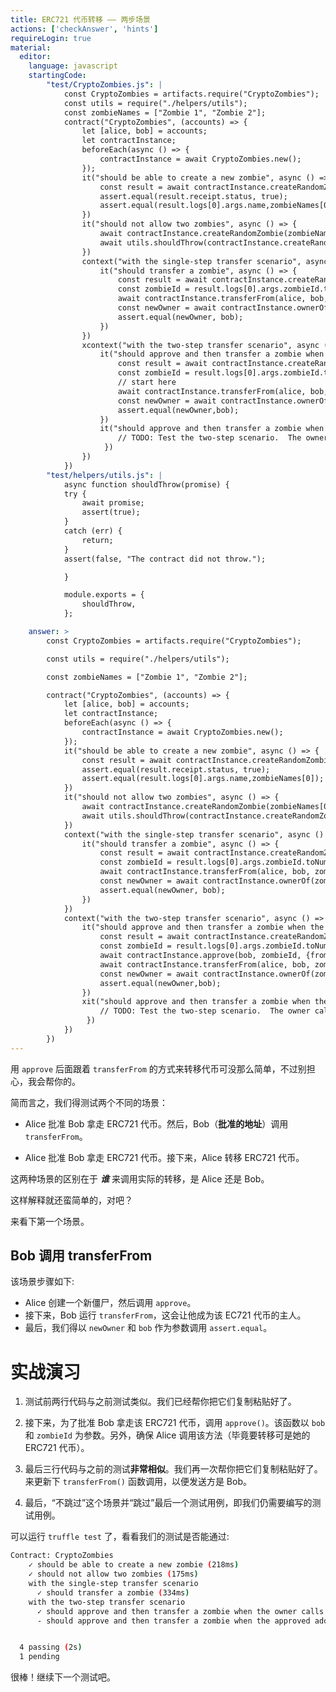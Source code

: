 ```yaml
---
title: ERC721 代币转移 —— 两步场景
actions: ['checkAnswer', 'hints']
requireLogin: true
material:
  editor:
    language: javascript
    startingCode:
        "test/CryptoZombies.js": |
            const CryptoZombies = artifacts.require("CryptoZombies");
            const utils = require("./helpers/utils");
            const zombieNames = ["Zombie 1", "Zombie 2"];
            contract("CryptoZombies", (accounts) => {
                let [alice, bob] = accounts;
                let contractInstance;
                beforeEach(async () => {
                    contractInstance = await CryptoZombies.new();
                });
                it("should be able to create a new zombie", async () => {
                    const result = await contractInstance.createRandomZombie(zombieNames[0], {from: alice});
                    assert.equal(result.receipt.status, true);
                    assert.equal(result.logs[0].args.name,zombieNames[0]);
                })
                it("should not allow two zombies", async () => {
                    await contractInstance.createRandomZombie(zombieNames[0], {from: alice});
                    await utils.shouldThrow(contractInstance.createRandomZombie(zombieNames[1], {from: alice}));
                })
                context("with the single-step transfer scenario", async () => {
                    it("should transfer a zombie", async () => {
                        const result = await contractInstance.createRandomZombie(zombieNames[0], {from: alice});
                        const zombieId = result.logs[0].args.zombieId.toNumber();
                        await contractInstance.transferFrom(alice, bob, zombieId, {from: alice});
                        const newOwner = await contractInstance.ownerOf(zombieId);
                        assert.equal(newOwner, bob);
                    })
                })
                xcontext("with the two-step transfer scenario", async () => {
                    it("should approve and then transfer a zombie when the approved address calls transferForm", async () => {
                        const result = await contractInstance.createRandomZombie(zombieNames[0], {from: alice});
                        const zombieId = result.logs[0].args.zombieId.toNumber();
                        // start here
                        await contractInstance.transferFrom(alice, bob, zombieId, {from: alice});
                        const newOwner = await contractInstance.ownerOf(zombieId);
                        assert.equal(newOwner,bob);
                    })
                    it("should approve and then transfer a zombie when the owner calls transferForm", async () => {
                        // TODO: Test the two-step scenario.  The owner calls transferFrom
                     })
                })
            })
        "test/helpers/utils.js": |
            async function shouldThrow(promise) {
            try {
                await promise;
                assert(true);
            }
            catch (err) {
                return;
            }
            assert(false, "The contract did not throw.");

            }

            module.exports = {
                shouldThrow,
            };

    answer: >
        const CryptoZombies = artifacts.require("CryptoZombies");

        const utils = require("./helpers/utils");

        const zombieNames = ["Zombie 1", "Zombie 2"];

        contract("CryptoZombies", (accounts) => {
            let [alice, bob] = accounts;
            let contractInstance;
            beforeEach(async () => {
                contractInstance = await CryptoZombies.new();
            });
            it("should be able to create a new zombie", async () => {
                const result = await contractInstance.createRandomZombie(zombieNames[0], {from: alice});
                assert.equal(result.receipt.status, true);
                assert.equal(result.logs[0].args.name,zombieNames[0]);
            })
            it("should not allow two zombies", async () => {
                await contractInstance.createRandomZombie(zombieNames[0], {from: alice});
                await utils.shouldThrow(contractInstance.createRandomZombie(zombieNames[1], {from: alice}));
            })
            context("with the single-step transfer scenario", async () => {
                it("should transfer a zombie", async () => {
                    const result = await contractInstance.createRandomZombie(zombieNames[0], {from: alice});
                    const zombieId = result.logs[0].args.zombieId.toNumber();
                    await contractInstance.transferFrom(alice, bob, zombieId, {from: alice});
                    const newOwner = await contractInstance.ownerOf(zombieId);
                    assert.equal(newOwner, bob);
                })
            })
            context("with the two-step transfer scenario", async () => {
                it("should approve and then transfer a zombie when the approved address calls transferForm", async () => {
                    const result = await contractInstance.createRandomZombie(zombieNames[0], {from: alice});
                    const zombieId = result.logs[0].args.zombieId.toNumber();
                    await contractInstance.approve(bob, zombieId, {from: alice});
                    await contractInstance.transferFrom(alice, bob, zombieId, {from: bob});
                    const newOwner = await contractInstance.ownerOf(zombieId);
                    assert.equal(newOwner,bob);
                })
                xit("should approve and then transfer a zombie when the owner calls transferForm", async () => {
                    // TODO: Test the two-step scenario.  The owner calls transferFrom
                 })
            })
        })
---
```


用 `approve` 后面跟着 `transferFrom` 的方式来转移代币可没那么简单，不过别担心，我会帮你的。

简而言之，我们得测试两个不同的场景：

- Alice 批准 Bob 拿走 ERC721 代币。然后，Bob（**批准的地址**）调用 `transferFrom`。

- Alice 批准 Bob 拿走 ERC721 代币。接下来，Alice 转移 ERC721 代币。

这两种场景的区别在于 ***谁*** 来调用实际的转移，是 Alice 还是 Bob。

这样解释就还蛮简单的，对吧？

来看下第一个场景。

## Bob 调用 transferFrom

该场景步骤如下:
- Alice 创建一个新僵尸，然后调用 `approve`。
- 接下来，Bob 运行 `transferFrom`，这会让他成为该 EC721 代币的主人。
- 最后，我们得以 `newOwner` 和 `bob` 作为参数调用 `assert.equal`。

# 实战演习

1. 测试前两行代码与之前测试类似。我们已经帮你把它们复制粘贴好了。

2. 接下来，为了批准 Bob 拿走该 ERC721 代币，调用 `approve()`。该函数以 `bob` 和 `zombieId` 为参数。另外，确保 Alice 调用该方法（毕竟要转移可是她的 ERC721 代币）。

3. 最后三行代码与之前的测试**非常相似**。我们再一次帮你把它们复制粘贴好了。来更新下 `transferFrom()` 函数调用，以便发送方是 Bob。

4. 最后，“不跳过”这个场景并“跳过”最后一个测试用例，即我们仍需要编写的测试用例。

可以运行 `truffle test` 了，看看我们的测试是否能通过:

```bash
Contract: CryptoZombies
    ✓ should be able to create a new zombie (218ms)
    ✓ should not allow two zombies (175ms)
    with the single-step transfer scenario
      ✓ should transfer a zombie (334ms)
    with the two-step transfer scenario
      ✓ should approve and then transfer a zombie when the owner calls transferForm (360ms)
      - should approve and then transfer a zombie when the approved address calls transferForm


  4 passing (2s)
  1 pending
```

很棒！继续下一个测试吧。
